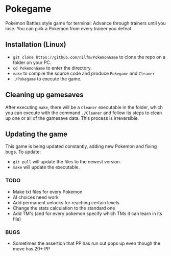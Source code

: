 # Pokegame

Pokemon Battles style game for terminal: Advance through trainers until you lose. You can pick a Pokemon from every trainer you defeat.

## Installation (Linux)

+ `git clone https://github.com/nilfm/PokemonGame` to clone the repo on a folder on your PC.  
+ `cd PokemonGame` to enter the directory.
+ `make` to compile the source code and produce `Pokegame` and `Cleaner`
+ `./Pokegame` to execute the game.  

## Cleaning up gamesaves

After executing `make`, there will be a `Cleaner` executable in the folder, which you can execute with the command `./Cleaner` and follow its steps to clean up one or all of the gamesave data. This process is irreversible.

## Updating the game

This game is being updated constantly, adding new Pokemon and fixing bugs. To update:  
+ `git pull` will update the files to the newest version.  
+ `make` will update the executable.  

### TODO

+ Make txt files for every Pokemon  
+ AI choices need work
+ Add permanent unlocks for reaching certain levels
+ Change the stats calculation to the standard one
+ Add TM's (and for every pokemon specify which TMs it can learn in its file)

### BUGS

+ Sometimes the assertion that PP has run out pops up even though the move has 20+ PP

